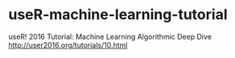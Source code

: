 # useR-machine-learning-tutorial
useR! 2016 Tutorial: Machine Learning Algorithmic Deep Dive  http://user2016.org/tutorials/10.html
